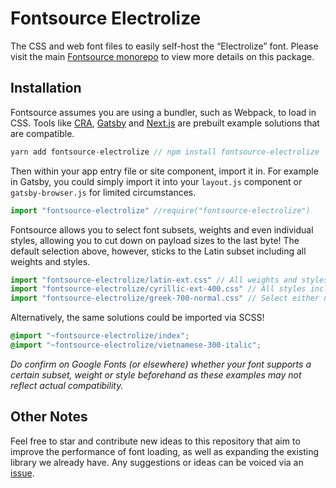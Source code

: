 # Fontsource Electrolize

The CSS and web font files to easily self-host the “Electrolize” font. Please visit the main [Fontsource monorepo](https://github.com/DecliningLotus/fontsource) to view more details on this package.

## Installation

Fontsource assumes you are using a bundler, such as Webpack, to load in CSS. Tools like [CRA](https://create-react-app.dev/), [Gatsby](https://www.gatsbyjs.org/) and [Next.js](https://nextjs.org/) are prebuilt example solutions that are compatible.

```javascript
yarn add fontsource-electrolize // npm install fontsource-electrolize
```

Then within your app entry file or site component, import it in. For example in Gatsby, you could simply import it into your `layout.js` component or `gatsby-browser.js` for limited circumstances.

```javascript
import "fontsource-electrolize" //require("fontsource-electrolize")
```

Fontsource allows you to select font subsets, weights and even individual styles, allowing you to cut down on payload sizes to the last byte! The default selection above, however, sticks to the Latin subset including all weights and styles.

```javascript
import "fontsource-electrolize/latin-ext.css" // All weights and styles included.
import "fontsource-electrolize/cyrillic-ext-400.css" // All styles included.
import "fontsource-electrolize/greek-700-normal.css" // Select either normal or italic.
```

Alternatively, the same solutions could be imported via SCSS!

```scss
@import "~fontsource-electrolize/index";
@import "~fontsource-electrolize/vietnamese-300-italic";
```

_Do confirm on Google Fonts (or elsewhere) whether your font supports a certain subset, weight or style beforehand as these examples may not reflect actual compatibility._

## Other Notes

Feel free to star and contribute new ideas to this repository that aim to improve the performance of font loading, as well as expanding the existing library we already have. Any suggestions or ideas can be voiced via an [issue](https://github.com/DecliningLotus/fontsource/issues).
